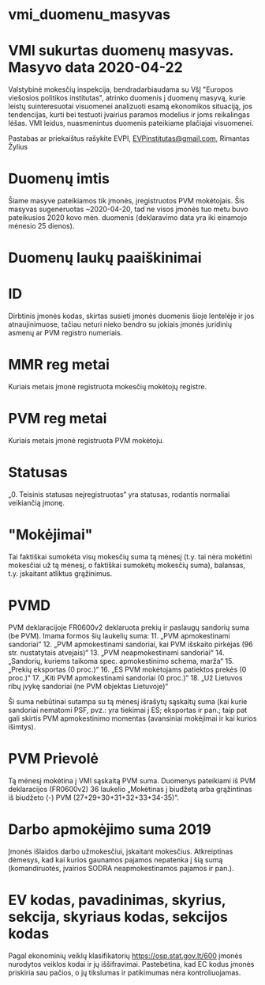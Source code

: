 # vmi_duomenu_masyvas
#
# VMI sukurtas duomenų masyvas. Masyvo data 2020-04-22
Valstybinė mokesčių inspekcija, bendradarbiaudama su VšĮ "Europos viešosios politikos institutas", atrinko duomenis į duomenų masyvą, kurie leistų suinteresuotai visuomenei analizuoti esamą ekonomikos situaciją, jos tendencijas, kurti bei testuoti įvairius paramos modelius ir joms reikalingas lėšas. VMI leidus, nuasmenintus duomenis pateikiame plačiajai visuomenei.

Pastabas ar priekaištus rašykite EVPI, EVPinstitutas@gmail.com, Rimantas Žylius


# Duomenų imtis
Šiame masyve pateikiamos tik įmonės, įregistruotos PVM mokėtojais. Šis masyvas sugeneruotas ~2020-04-20, tad ne visos įmonės tuo metu buvo pateikusios 2020 kovo mėn. duomenis (deklaravimo data yra iki einamojo mėnesio 25 dienos).


# Duomenų laukų paaiškinimai
# ID
Dirbtinis įmonės kodas, skirtas susieti įmonės duomenis šioje lentelėje ir jos atnaujinimuose, tačiau neturi nieko bendro su jokiais įmonės juridinių asmenų ar PVM registro numeriais.

# MMR reg metai
Kuriais metais įmonė registruota mokesčių mokėtojų registre.

# PVM reg metai
Kuriais metais įmonė registruota PVM mokėtoju.

# Statusas
„0. Teisinis statusas neįregistruotas“ yra statusas, rodantis normaliai veikiančią įmonę.

# "Mokėjimai"
Tai faktiškai sumokėta visų mokesčių suma tą mėnesį (t.y. tai nėra mokėtini mokesčiai už tą mėnesį, o faktiškai sumokėtų mokesčių suma), balansas, t.y. įskaitant atliktus grąžinimus.


# PVMD 
PVM deklaracijoje FR0600v2 deklaruota prekių ir paslaugų sandorių suma (be PVM). Imama formos šių laukelių suma:
 11.	„PVM apmokestinami sandoriai“
 12.	„PVM apmokestinami sandoriai, kai PVM išskaito pirkėjas (96 str. nustatytais atvejais)“
 13.	„PVM neapmokestinami sandoriai“
 14.	„Sandorių, kuriems taikoma spec. apmokestinimo schema, marža“
 15.	„Prekių eksportas (0 proc.)“
 16.	„ES PVM mokėtojams patiektos prekės (0 proc.)“
 17.	„Kiti PVM apmokestinami sandoriai (0 proc.)“
 18.	„Už Lietuvos ribų įvykę sandoriai (ne PVM objektas Lietuvoje)“
 
Ši suma nebūtinai sutampa su tą mėnesį išrašytų sąskaitų suma (kai kurie sandoriai nematomi PSF, pvz.: yra tiekimai į ES; eksportas ir pan.; taip pat gali skirtis PVM apmokestinimo momentas (avansiniai mokėjimai ir kai kurios išimtys).


# PVM Prievolė 
Tą mėnesį mokėtina į VMI sąskaitą PVM suma. Duomenys pateikiami iš PVM deklaracijos (FR0600v2) 36 laukelio „Mokėtinas į biudžetą arba grąžintinas iš biudžeto (-) PVM (27+29+30+31+32+33+34-35)“.

 
# Darbo apmokėjimo suma 2019
Įmonės išlaidos darbo užmokesčiui, įskaitant mokesčius. Atkreiptinas dėmesys, kad kai kurios gaunamos pajamos nepatenka į šią sumą (komandiruotės, įvairios SODRA neapmokestinamos pajamos ir pan.).


# EV kodas, pavadinimas, skyrius, sekcija, skyriaus kodas, sekcijos kodas
Pagal ekonominių veiklų klasifikatorių https://osp.stat.gov.lt/600 įmonės nurodytos veiklos kodai ir jų iššifravimai. Pastebėtina, kad EC kodus įmonės priskiria sau pačios, o jų tikslumas ir patikimumas nėra kontroliuojamas.


